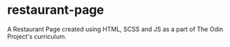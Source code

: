 # restaurant-page
A Restaurant Page created using HTML, SCSS and JS as a part of The Odin Project's curriculum.
